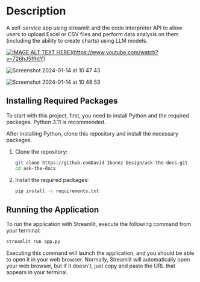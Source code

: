 
# Description

A self-service app using streamlit and the code interpreter API to allow users to upload Excel or CSV files and perform data analysis on them (including the ability to create charts) using LLM models.

[![IMAGE ALT TEXT HERE](https://i.ibb.co/wChhn7P/ask-the-docs-thumb.png)](https://i.ibb.co/wChhn7P/ask-the-docs-thumb.png)](https://www.youtube.com/watch?v=726hJ5ffhtY)

![Screenshot 2024-01-14 at 10 47 43](https://github.com/David-Ibanez-Design/ask-the-docs/assets/14106170/7081e30d-5164-42f1-843d-52ddd4e647e1)

![Screenshot 2024-01-14 at 10 48 53](https://github.com/David-Ibanez-Design/ask-the-docs/assets/14106170/9ad9746d-f690-43ca-9dd3-cb75ee53a72e)


## Installing Required Packages

To start with this project, first, you need to install Python and the required packages. Python 3.11 is recommended.

After installing Python, clone this repository and install the necessary packages.

1. Clone the repository:

    ```bash
    git clone https://github.comDavid-Ibanez-Design/ask-the-docs.git
    cd ask-the-docs
    ```

2. Install the required packages:

    ```bash
    pip install -r requirements.txt
    ```

## Running the Application

To run the application with Streamlit, execute the following command from your terminal:

```bash
streamlit run app.py
```
Executing this command will launch the application, and you should be able to open it in your web browser. Normally,
Streamlit will automatically open your web browser, but if it doesn't, just copy and paste the URL that appears in your
terminal.







